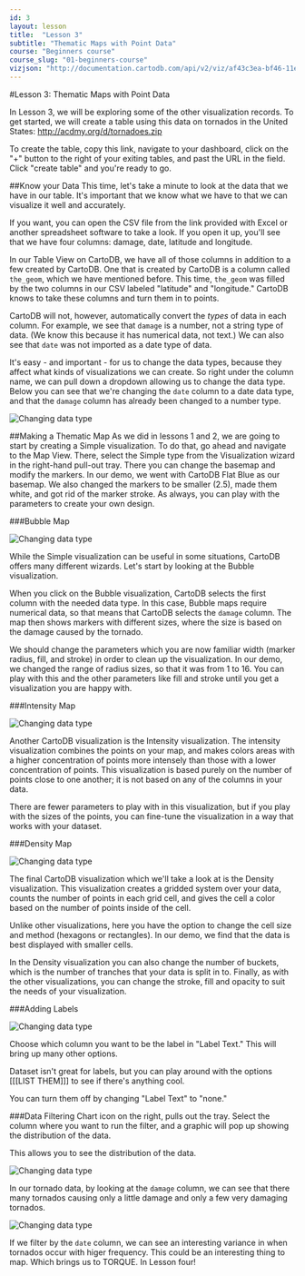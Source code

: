 ```yaml
---
id: 3
layout: lesson
title:  "Lesson 3"
subtitle: "Thematic Maps with Point Data"
course: "Beginners course"
course_slug: "01-beginners-course"
vizjson: "http://documentation.cartodb.com/api/v2/viz/af43c3ea-bf46-11e3-8153-0edbca4b5057/viz.json"
---
```


#Lesson 3: Thematic Maps with Point Data

In Lesson 3, we will be exploring some of the other visualization records. To get started, we will create a table using this data on tornados in the United States: http://acdmy.org/d/tornadoes.zip

To create the table, copy this link, navigate to your dashboard, click on the "+" button to the right of your exiting tables, and past the URL in the field. Click "create table" and you're ready to go.

##Know your Data
This time, let's take a minute to look at the data that we have in our table. It's important that we know what we have to that we can visualize it well and accurately. 

If you want, you can open the CSV file from the link provided with Excel or another spreadsheet software to take a look. If you open it up, you'll see that we have four columns: damage, date, latitude and longitude.

In our Table View on CartoDB, we have all of those columns in addition to a few created by CartoDB. One that is created by CartoDB is a column called `the_geom`, which we have mentioned before. This time, `the_geom` was filled by the two columns in our CSV labeled "latitude" and "longitude." CartoDB knows to take these columns and turn them in to points.

CartoDB will not, however, automatically convert the _types_ of data in each column. For example, we see that `damage` is a number, not a string type of data. (We know this because it has numerical data, not text.) We can also see that `date` was not imported as a date type of data. 

It's easy - and important - for us to change the data types, because they affect what kinds of visualizations we can create. So right under the column name, we can pull down a dropdown allowing us to change the data type. Below you can see that we're changing the `date` column to a date data type, and that the `damage` column has already been changed to a number type.

![Changing data type](/img/course1/lesson3/datatype.png)

##Making a Thematic Map
As we did in lessons 1 and 2, we are going to start by creating a Simple visualization. To do that, go ahead and navigate to the Map View. There, select the Simple type from the Visualization wizard in the right-hand pull-out tray. There you can change the basemap and modify the markers. In our demo, we went with CartoDB Flat Blue as our basemap. We also changed the markers to be smaller (2.5), made them white, and got rid of the marker stroke. As always, you can play with the parameters to create your own design. 

###Bubble Map

![Changing data type](/img/course1/lesson3/bubble.png)

While the Simple visualization can be useful in some situations, CartoDB offers many different wizards. Let's start by looking at the Bubble visualization. 

When you click on the Bubble visualization, CartoDB selects the first column with the needed data type. In this case, Bubble maps require numerical data, so that means that CartoDB selects the `damage` column. The map then shows markers with different sizes, where the size is based on the damage caused by the tornado.

We should change the parameters which you are now familiar width (marker radius, fill, and stroke) in order to clean up the visualization. In our demo, we changed the range of radius sizes, so that it was from 1 to 16. You can play with this and the other parameters like fill and stroke until you get a visualization you are happy with.

###Intensity Map

![Changing data type](/img/course1/lesson3/intensity.png)

Another CartoDB visualization is the Intensity visualization. The intensity visualization combines the points on your map, and makes colors areas with a higher concentration of points more intensely than those with a lower concentration of points. This visualization is based purely on the number of points close to one another; it is not based on any of the columns in your data.

There are fewer parameters to play with in this visualization, but if you play with the sizes of the points, you can fine-tune the visualization in a way that works with your dataset.

###Density Map

![Changing data type](/img/course1/lesson3/density.png)

The final CartoDB visualization which we'll take a look at is the Density visualization. This visualization creates a gridded system over your data, counts the number of points in each grid cell, and gives the cell a color based on the number of points inside of the cell. 

Unlike other visualizations, here you have the option to change the cell size and method (hexagons or rectangles). In our demo, we find that the data is best displayed with smaller cells.

In the Density visualization you can also change the number of buckets, which is the number of tranches that your data is split in to. Finally, as with the other visualizations, you can change the stroke, fill and opacity to suit the needs of your visualization.

###Adding Labels

![Changing data type](/img/course1/lesson3/textlabel.png)

Choose which column you want to be the label in "Label Text." This will bring up many other options. 

Dataset isn't great for labels, but you can play around with the options [[[LIST THEM]]] to see if there's anything cool.

You can turn them off by changing "Label Text" to "none."

###Data Filtering
Chart icon on the right, pulls out the tray. Select the column where you want to run the filter, and a graphic will pop up showing the distribution of the data. 

This allows you to see the distribution of the data. 

![Changing data type](/img/course1/lesson3/damagefilter.png)

In our tornado data, by looking at the `damage` column, we can see that there many tornados causing only a little damage and only a few very damaging tornados.

![Changing data type](/img/course1/lesson3/datefilter.png)

If we filter by the `date` column, we can see an interesting variance in when tornados occur with higer frequency. This could be an interesting thing to map. Which brings us to TORQUE. In Lesson four!






